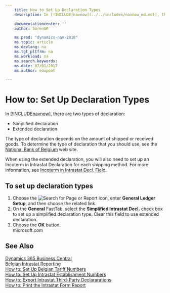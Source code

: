 ```yaml
---
    title: How to Set Up Declaration Types
    description: In [!INCLUDE[navnow](../../includes/navnow_md.md)], there are two types of declaration.

    documentationcenter: ''
    author: SorenGP

    ms.prod: "dynamics-nav-2018"
    ms.topic: article
    ms.devlang: na
    ms.tgt_pltfrm: na
    ms.workload: na
    ms.search.keywords:
    ms.date: 07/01/2017
    ms.author: edupont

---
```

# How to: Set Up Declaration Types
In [!INCLUDE[navnow](../../includes/navnow_md.md)], there are two types of declaration:  

- Simplified declaration  
- Extended declaration  

The type of declaration depends on the amount of shipped or received goods. To determine the type of declaration that you should use, see the [National Bank of Belgium](https://go.microsoft.com/fwlink/?LinkId=163064) web site.  

When using the extended declaration, you will also need to set up an Incoterm in Intrastat Declaration for each shipping method. For more information, see [Incoterm in Intrastat Decl. Field](ms-its:be_lf_a.chm::/T_10_11300.htm).  

## To set up declaration types  

1.  Choose the ![Search for Page or Report](../../media/ui-search/search_small.png "Search for Page or Report icon") icon, enter **General Ledger Setup**, and then choose the related link.  
2.  On the **General** FastTab, select the **Simplified Intrastat Decl.** check box to set up a simplified declaration type. Clear this field to use extended declaration.  
3.  Choose the **OK** button.  
microsoft.com
## See Also
[Dynamics 365 Business Central](/dynamics365/business-central/)  
[Belgian Intrastat Reporting](belgian-intrastat-reporting.md)   
 [How to: Set Up Belgian Tariff Numbers](how-to-set-up-belgian-tariff-numbers.md)   
 [How to: Set Up Intrastat Establishment Numbers](how-to-set-up-intrastat-establishment-numbers.md)   
 [How to: Export Intrastat Third-Party Declararations](how-to-export-intrastat-third-party-declararations.md)   
 [How to: Print the Intrastat Form Report](how-to-print-the-intrastat-form-report.md)

